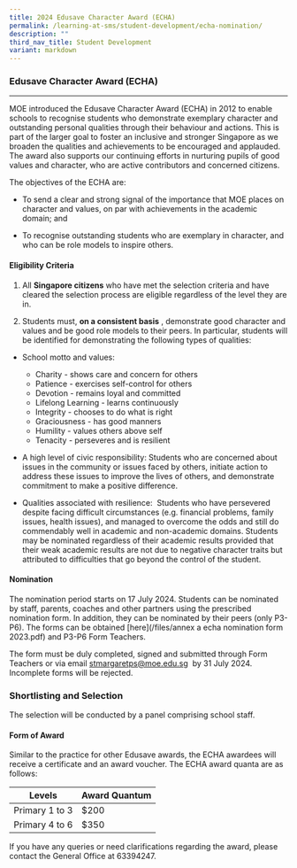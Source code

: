 ```yaml
---
title: 2024 Edusave Character Award (ECHA)
permalink: /learning-at-sms/student-development/echa-nomination/
description: ""
third_nav_title: Student Development
variant: markdown
---
```

### Edusave Character Award (ECHA)
__________________________________________________________

MOE introduced the Edusave Character Award (ECHA) in 2012 to enable schools to recognise students who demonstrate exemplary character and outstanding personal qualities through their behaviour and actions. This is part of the larger goal to foster an inclusive and stronger Singapore as we broaden the qualities and achievements to be encouraged and applauded. The award also supports our continuing efforts in nurturing pupils of good values and character, who are active contributors and concerned citizens.  
  
The objectives of the ECHA are:  

*   To send a clear and strong signal of the importance that MOE places on character and values, on par with achievements in the academic domain; and  
      
    
*   To recognise outstanding students who are exemplary in character, and who can be role models to inspire others.

  

#### Eligibility Criteria



1.  All&nbsp;**Singapore citizens**&nbsp;who have met the selection criteria and have cleared the selection process are eligible regardless of the level they are in.  
      
    
2.  Students must,&nbsp;**on a consistent basis**&nbsp;, demonstrate good character and values and be good role models to their peers. In particular, students will be identified for demonstrating the following types of qualities:

*   School motto and values:

      * Charity - shows care and concern for others
      * Patience - exercises self-control for others
      * Devotion - remains loyal and committed
      * Lifelong Learning - learns continuously
      * Integrity - chooses to do what is right
      * Graciousness - has good manners
      * Humility - values others above self
      * Tenacity - perseveres and is resilient

  
*   A high level of civic responsibility:&nbsp;Students who are concerned about issues in the community or issues faced by others, initiate action to address these issues to improve the lives of others, and demonstrate commitment to make a positive difference.  
      
    
*   Qualities associated with resilience:&nbsp;&nbsp;Students who have persevered despite facing difficult circumstances (e.g. financial problems, family issues, health issues), and managed to overcome the odds and still do commendably well in academic and non-academic domains. Students may be nominated regardless of their academic results provided that their weak academic results are not due to negative character traits but attributed to difficulties that go beyond the control of the student.

  

#### Nomination


The nomination period starts on 17 July 2024. Students can be nominated by staff, parents, coaches and other partners using the prescribed nomination form. In addition, they can be nominated by their peers (only P3-P6). The forms can be obtained&nbsp;[here](/files/annex a echa nomination form 2023.pdf) and P3-P6 Form Teachers.    

The form must be duly completed, signed and submitted through Form Teachers or via email&nbsp;[stmargaretps@moe.edu.sg](mailto:stmargaretps@moe.edu.sg)&nbsp;&nbsp;by 31 July 2024. Incomplete forms will be rejected.  

  

### Shortlisting and Selection

The selection will be conducted by a panel comprising school staff.

#### Form of Award

Similar to the practice for other Edusave awards, the ECHA awardees will receive a certificate and an award voucher. The ECHA award quanta are as follows:  

  

| Levels | Award Quantum |
| --- | --- |
| Primary 1 to 3 | $200 |
| Primary 4 to 6 | $350 |

  
If&nbsp;you have any queries or need clarifications regarding the award, please contact the General Office at 63394247.